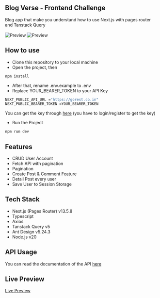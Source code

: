 ## Blog Verse - Frontend Challenge
Blog app that make you understand how to use Next.js with pages router and Tanstack Query
</br>
</br>
![Preview](https://github.com/user-attachments/assets/1b669735-3e88-4a19-b53a-0be8e73ec97d)
![Preview](https://github.com/user-attachments/assets/3de0c359-b421-45b4-8e08-44ccd7696396)

## How to use
- Clone this repository to your local machine
- Open the project, then
```bash 
npm install
```
- After that, rename .env.example to .env
- Replace YOUR_BEARER_TOKEN to your API Key
```bash 
NEXT_PUBLIC_API_URL ="https://gorest.co.in"
NEXT_PUBLIC_BEARER_TOKEN =YOUR_BEARER_TOKEN
```
You can get the key through [here](https://gorest.co.in/consumer/login) (you have to login/register to get the key)
- Run the Project
```bash 
npm run dev
```

## Features
- CRUD User Account
- Fetch API with pagination
- Pagination
- Create Post & Comment Feature
- Detail Post every user
- Save User to Session Storage

## Tech Stack
- Next.js (Pages Router) v13.5.8
- Typescript
- Axios
- Tanstack Query v5
- Ant Design v5.24.3
- Node.js v20

## API Usage
You can read the documentation of the API [here](https://gorest.co.in/)

## Live Preview
[Live Preview](https://blog-verse-fe.vercel.app)
